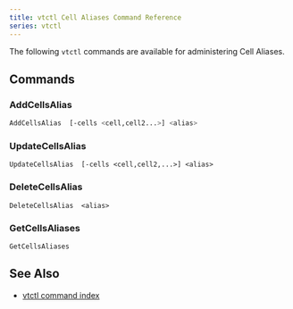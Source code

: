 ```yaml
---
title: vtctl Cell Aliases Command Reference
series: vtctl
---
```


The following `vtctl` commands are available for administering Cell Aliases.

## Commands

### AddCellsAlias

```bash
AddCellsAlias  [-cells <cell,cell2...>] <alias>
```

### UpdateCellsAlias

```
UpdateCellsAlias  [-cells <cell,cell2,...>] <alias>
```

### DeleteCellsAlias

```
DeleteCellsAlias  <alias>
```

### GetCellsAliases

```
GetCellsAliases
```

## See Also

* [vtctl command index](../../vtctl)
